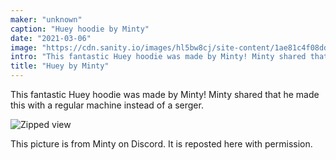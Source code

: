 ```yaml
---
maker: "unknown"
caption: "Huey hoodie by Minty"
date: "2021-03-06"
image: "https://cdn.sanity.io/images/hl5bw8cj/site-content/1ae81c4f08dd21d7db28538399d818c72ff586a9-810x1083.jpg"
intro: "This fantastic Huey hoodie was made by Minty! Minty shared that he made this with a regular machine instead of a serger."
title: "Huey by Minty"
---
```


This fantastic Huey hoodie was made by Minty! Minty shared that he made this with a regular machine instead of a serger.

![Zipped view](https://posts.freesewing.org/uploads/huey_by_minty_hueyminty2_cb9e822561.jpg "Zipped view")

<Note>

This picture is from Minty on Discord. It is reposted here with permission.

</Note>
